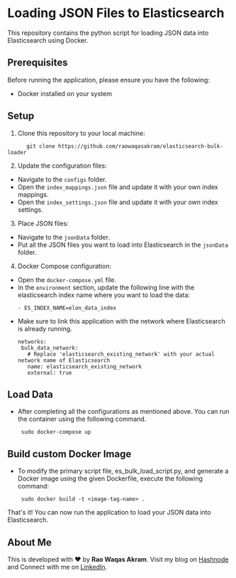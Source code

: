 # Loading JSON Files to Elasticsearch

This repository contains the python script for loading JSON data into Elasticsearch using Docker.

## Prerequisites

Before running the application, please ensure you have the following:

- Docker installed on your system

## Setup

1. Clone this repository to your local machine:

```
      git clone https://github.com/raowaqasakram/elasticsearch-bulk-loader
```

2. Update the configuration files:
   
 - Navigate to the `configs` folder.
 - Open the `index_mappings.json` file and update it with your own index mappings.
 - Open the `index_settings.json` file and update it with your own index settings.

3. Place JSON files:
   
 - Navigate to the `jsonData` folder.
 - Put all the JSON files you want to load into Elasticsearch in the `jsonData` folder.

4. Docker Compose configuration:
   
 - Open the `docker-compose.yml` file.
 - In the `environment` section, update the following line with the elasticsearch index name where you want to load the data:
     ```
     - ES_INDEX_NAME=elon_data_index
     ```
 - Make sure to link this application with the network where Elasticsearch is already running.
     ```
     networks:
      bulk_data_network: 
        # Replace 'elasticsearch_existing_network' with your actual network name of Elasticsearch
        name: elasticsearch_existing_network
        external: true
     ```
## Load Data

- After completing all the configurations as mentioned above. You can run the container using the following command.
     ```
      sudo docker-compose up
     ```

## Build custom Docker Image
- To modify the primary script file, es_bulk_load_script.py, and generate a Docker image using the given Dockerfile, execute the following command:
     ```
      sudo docker build -t <image-tag-name> .
     ```

That's it! You can now run the application to load your JSON data into Elasticsearch.



## About Me

This is developed with ❤️ by **Rao Waqas Akram**. 
Visit my blog on [Hashnode](https://raowaqasakram.hashnode.dev/) and 
Connect with me on [LinkedIn](https://www.linkedin.com/in/raowaqasakram/).

